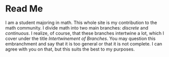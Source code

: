 # Read Me
I am a student majoring in math. This whole site is my contribution to the math community.
I divide math into two main branches: _discrete_ and _continuous_. I realize, of course, that these branches intertwine a lot, which I cover under the title _Intertwinement of Branches_. You may question this embranchment and say that it is too general or that it is not complete. I can agree with you on that, but this suits the best to my purposes.
